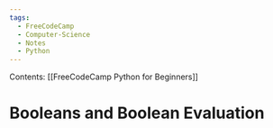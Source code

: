 ```yaml
---
tags:
  - FreeCodeCamp
  - Computer-Science
  - Notes
  - Python
---
```

Contents: [[FreeCodeCamp Python for Beginners]]
# Booleans and Boolean Evaluation